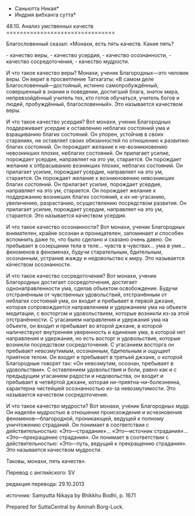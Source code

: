 * Саньютта Никая*
* Индрия вибханга сутта*

48\.10\. Анализ умственных качеств
\=\=\=\=\=\=\=\=\=\=\=\=\=\=\=\=\=\=\=\=\=\=\=\=\=\=\=\=\=\=\=\=

Благословенный сказал: «Монахи, есть пять качеств\. Какие пять?

\- качество веры,
\- качество усердия,
\- качество осознанности,
\- качество сосредоточения,
\- качество мудрости\.

И что такое качество веры? Монахи, ученик Благородных—это человек веры\. Он верит в просветление Татхагаты: «В самом деле Благословенный—достойный, истинно самопробуждённый, совершенный в знании и поведении, достигший блага, знаток мира, непревзойдённый учитель тех, кто готов обучаться, учитель богов и людей, пробуждённый, благословенный»\. Это называется качеством веры\.

И что такое качество усердия? Вот монахи, ученик Благородных поддерживает усердие к оставлению неблагих состояний ума и взращиванию благих состояний\. Он упорен, устойчив в своих стараниях, не оставляет своих обязанностей по отношению к развитию благих состояний\. Он порождает желание к не\-возникновению невозникших плохих, неблагих состояний\. Он прилагает усилие, порождает усердие, направляет на это ум, старается\. Он порождает желание к отбрасыванию возникших плохих, неблагих состояний\. Он прилагает усилие, порождает усердие, направляет на это ум, старается\. Он порождает желание к возникновению невозникших благих состояний\. Он прилагает усилие, порождает усердие, направляет на это ум, старается\. Он порождает желание к поддержанию возникших благих состояний, к их не\-угасанию, увеличению, разрастанию, осуществлению посредством развития\. Он прилагает усилие, порождает усердие, направляет на это ум, старается\. Это называется качеством усердия\.

И что такое качество осознанности? Вот монахи, ученик Благородных внимателен, крайне осознан и проницателен, запоминает и способен вспомнить даже то, что было сделано и сказано очень давно\. Он пребывает в созерцании тела в теле… чувств в чувствах… ума в уме… феноменов в феноменах, будучи старательным, бдительным, осознанным, устранив жажду и недовольство к миру\. Это называется качеством осознанности\.

И что такое качество сосредоточения? Вот монахи, ученик Благородных достигает сосредоточения, достигает однонаправленности ума, сделав объектом освобождение\. Будучи отстранённым от чувственных удовольствий, отстранённым от неблагих состояний ума, он входит и пребывает в первой джхане, которая сопровождается направлением и удержанием ума на объекте медитации, с восторгом и удовольствием, которые возникли из\-за этой отстранённости\. С угасанием направления и удержания ума на объекте, он входит и пребывает во второй джхане, в которой наличествуют внутренняя уверенность и единение ума, в которой нет направления и удержания, но есть восторг и удовольствие, которые возникли посредством сосредоточения\. С угасанием восторга он пребывает невозмутимым, осознанным, бдительным и ощущает приятное телом\. Он входит и пребывает в третьей джхане, о которой Благородные говорят так: «Он невозмутим, осознан, пребывает в удовольствии»\. С оставлением удовольствия и боли, равно как и с предыдущим угасанием радости и недовольства, он входит и пребывает в четвёртой джхане, которая ни\-приятна\-ни\-болезненна, характерна чистейшей осознанностью из\-за невозмутимости\. Это называется качеством сосредоточения\.

И что такое качество мудрости? Вот монахи, ученик Благородных мудр\. Он наделён мудростью в отношении происхождения и исчезновения феноменов—благородной, проникающей, ведущей к полному уничтожению страданий\. Он понимает в соответствии с действительностью: «Это—страдание»… «Это—источник страдания»… «Это—прекращение страдания»\. Он понимает в соответствии с действительностью: «Это—путь, ведущий к прекращению страдания»\. Это называется качеством мудрости\.

Таковы, монахи, пять качеств»\.

Перевод с английского: SV

редакция перевода: 29\.10\.2013

источник: Samyutta Nikaya by Bhikkhu Bodhi, p\. 1671

Prepared for SuttaCentral by Aminah Borg\-Luck\.